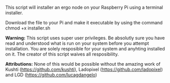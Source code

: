 This script will installer an ergo node on your Raspberry Pi using a terminal installer.

Download the file to your Pi and make it executable by using the command chmod +x installer.sh


**Warning:**
This script uses super user privileges.
Be absolutly sure you have read and understood what is run on your system before you attempt installation.
You are solely resposible for your system and anyhting installed on it.
The creator of this script waives all resposibility.

**Attributions:**
None of this would be possible without the amazing work of Kushti (https://github.com/kushti), Ladopixel (https://github.com/ladopixel) and LGD (https://github.com/lucagdangelo)
